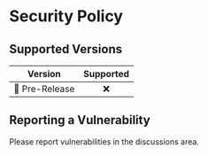 # Security Policy

## Supported Versions

| Version | Supported |
| - | :-: |
| 🐣 Pre-Release | :x: |

## Reporting a Vulnerability

Please report vulnerabilities in the discussions area.
